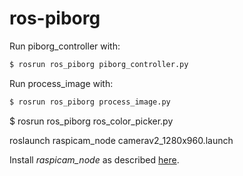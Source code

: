 # ros-piborg 

Run piborg_controller with:
```bash
$ rosrun ros_piborg piborg_controller.py
```

Run process_image with:
```bash
$ rosrun ros_piborg process_image.py
```

$ rosrun ros_piborg ros_color_picker.py

roslaunch raspicam_node camerav2_1280x960.launch

Install *raspicam_node* as described [here](https://github.com/UbiquityRobotics/raspicam_node).